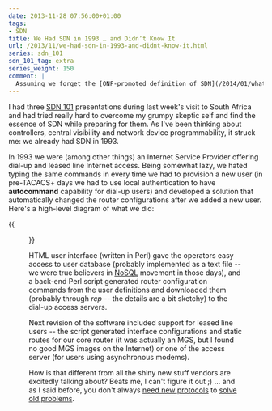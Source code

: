 ```yaml
---
date: 2013-11-28 07:56:00+01:00
tags:
- SDN
title: We Had SDN in 1993 … and Didn’t Know It
url: /2013/11/we-had-sdn-in-1993-and-didnt-know-it.html
series: sdn_101
sdn_101_tag: extra
series_weight: 150
comment: |
  Assuming we forget the [ONF-promoted definition of SDN](/2014/01/what-exactly-is-sdn-and-does-it-make.html) and define SDN as “network programmed from a central controller”, it’s obvious we had SDN for decades, starting (at least) from the early 1990s.
---
```

I had three [SDN 101](http://www.ipspace.net/SDN,_NFV_and_OpenFlow_for_Skeptics) presentations during last week's visit to South Africa and had tried really hard to overcome my grumpy skeptic self and find the essence of SDN while preparing for them. As I've been thinking about controllers, central visibility and network device programmability, it struck me: we already had SDN in 1993.
<!--more-->
In 1993 we were (among other things) an Internet Service Provider offering dial-up and leased line Internet access. Being somewhat lazy, we hated typing the same commands in every time we had to provision a new user (in pre-TACACS+ days we had to use local authentication to have **autocommand** capability for dial-up users) and developed a solution that automatically changed the router configurations after we added a new user. Here's a high-level diagram of what we did:

{{<figure src="/2013/11/s1600-SDN_1993.png" caption="Internet service provisioning architecture from 1993">}}

HTML user interface (written in Perl) gave the operators easy access to user database (probably implemented as a text file -- we were true believers in [NoSQL](http://en.wikipedia.org/wiki/NoSQL) movement in those days), and a back-end Perl script generated router configuration commands from the user definitions and downloaded them (probably through *rcp* -- the details are a bit sketchy) to the dial-up access servers.

Next revision of the software included support for leased line users -- the script generated interface configurations and static routes for our core router (it was actually an MGS, but I found no good MGS images on the Internet) or one of the access server (for users using asynchronous modems).

How is that different from all the shiny new stuff vendors are excitedly talking about? Beats me, I can't figure it out ;) ... and as I said before, you don't always [need new protocols](http://blog.ipspace.net/2013/04/the-many-paths-to-sdn.html) to [solve old problems](http://blog.ipspace.net/2011/09/you-dont-need-openflow-to-solve-every.html).
